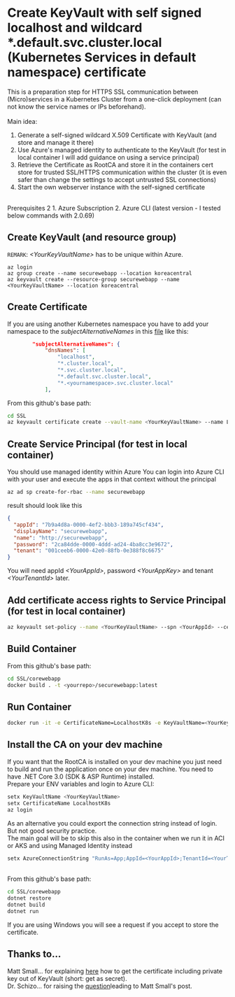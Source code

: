 # Create KeyVault with self signed localhost and wildcard *.default.svc.cluster.local (Kubernetes Services in default namespace) certificate
This is a preparation step for HTTPS SSL communication between (Micro)services in a Kubernetes Cluster from a one-click deployment (can not know the service names or IPs beforehand).
<br/><br/>
Main idea:
1. Generate a self-signed wildcard X.509 Certificate with KeyVault (and store and manage it there)
2. Use Azure's managed identity to authenticate to the KeyVault (for test in local container I will add guidance on using a service principal)
3. Retrieve the Certificate as RootCA and store it in the containers cert store for trusted SSL/HTTPS communication within the cluster (it is even safer than change the settings to accept untrusted SSL connections)
4. Start the own webserver instance with the self-signed certificate
<br/>
Prerequisites
2
1. Azure Subscription
2. Azure CLI (latest version - I tested below commands with 2.0.69)

## Create KeyVault (and resource group)
`REMARK`: _\<YourKeyVaultName>_ has to be unique within Azure.
```
az login
az group create --name securewebapp --location koreacentral
az keyvault create --resource-group securewebapp --name <YourKeyVaultName> --location koreacentral
```

## Create Certificate
If you are using another Kubernetes namespace you have to add your namespace to the _subjectAlternativeNames_ in this [file](k8s_localhost_policy.json) like this:
```json
        "subjectAlternativeNames": {
            "dnsNames": [
                "localhost",
                "*.cluster.local",
                "*.svc.cluster.local",
                "*.default.svc.cluster.local",
                "*.<yournamespace>.svc.cluster.local"
            ],
```
From this github's base path:
```bash
cd SSL
az keyvault certificate create --vault-name <YourKeyVaultName> --name LocalhostK8s --policy "@k8s_localhost_policy.json"
```

## Create Service Principal (for test in local container)
You should use managed identity within Azure
You can login into Azure CLI with your user and execute the apps in that context without the principal
```bash
az ad sp create-for-rbac --name securewebapp
```
result should look like this
```json
{
  "appId": "7b9a4d8a-0000-4ef2-bbb3-189a745cf434",
  "displayName": "securewebapp",
  "name": "http://securewebapp",
  "password": "2ca84dde-0000-4ddd-ad24-4ba8cc3e9672",
  "tenant": "001ceeb6-0000-42e0-88fb-0e388f8c6675"
}
```
You will need appId _\<YourAppId>_, password _\<YourAppKey>_ and tenant _\<YourTenantId>_ later.

## Add certificate access rights to Service Principal (for test in local container)
```bash
az keyvault set-policy --name <YourKeyVaultName> --spn <YourAppId> --certificate-permissions get list --secret-permissions get list
```

## Build Container
From this github's base path:
```bash
cd SSL/corewebapp
docker build . -t <yourrepo>/securewebapp:latest
```

## Run Container
```bash
docker run -it -e CertificateName=LocalhostK8s -e KeyVaultName=<YourKeyVaultName> -e AzureConnectionString="RunAs=App;AppId=<YourAppId>;TenantId=<YourTenantId>;AppKey=<YourAppKey>" -p 5001:5001 <yourrepo>/securewebapp:latest
```

## Install the CA on your dev machine
If you want that the RootCA is installed on your dev machine you just need to build and run the application once on your dev machine. 
You need to have .NET Core 3.0 (SDK & ASP Runtime) installed. 
<br/>
Prepare your ENV variables and login to Azure CLI:
```bash
setx KeyVaultName <YourKeyVaultName>
setx CertificateName LocalhostK8s
az login
```
As an alternative you could export the connection string instead of login. But not good security practice. <br/>The main goal will be to skip this also in the container when we run it in ACI or AKS and using Managed Identity instead
```bash
setx AzureConnectionString "RunAs=App;AppId=<YourAppId>;TenantId=<YourTenantId>;AppKey=<YourAppKey>" 
```
<br/>From this github's base path:
```bash
cd SSL/corewebapp
dotnet restore
dotnet build
dotnet run
```
If you are using Windows you will see a request if you accept to store the certificate.

## Thanks to...
Matt Small... for explaining [here](https://azidentity.azurewebsites.net/post/2018/07/03/azure-key-vault-certificates-are-secrets) how to get the certificate including private key out of KeyVault (short: get as secret).<br/>
Dr. Schizo... for raising the [question](https://stackoverflow.com/questions/53055234/kestrel-secure-https-x509-cert-from-keyvault)leading to Matt Small's post.